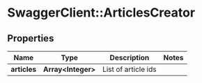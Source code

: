 # SwaggerClient::ArticlesCreator

## Properties
Name | Type | Description | Notes
------------ | ------------- | ------------- | -------------
**articles** | **Array&lt;Integer&gt;** | List of article ids | 


